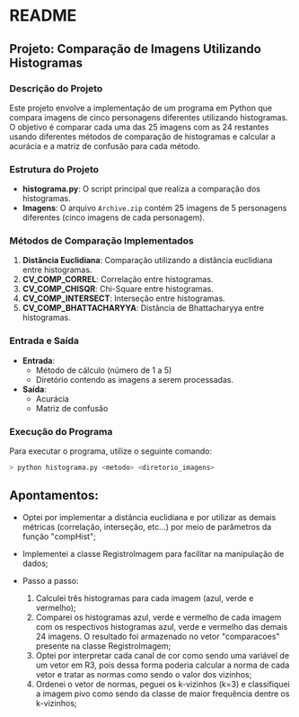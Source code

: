 # README

## Projeto: Comparação de Imagens Utilizando Histogramas

### Descrição do Projeto
Este projeto envolve a implementação de um programa em Python que compara imagens de cinco personagens diferentes utilizando histogramas. O objetivo é comparar cada uma das 25 imagens com as 24 restantes usando diferentes métodos de comparação de histogramas e calcular a acurácia e a matriz de confusão para cada método.

### Estrutura do Projeto
- **histograma.py**: O script principal que realiza a comparação dos histogramas.
- **Imagens**: O arquivo `Archive.zip` contém 25 imagens de 5 personagens diferentes (cinco imagens de cada personagem).

### Métodos de Comparação Implementados
1. **Distância Euclidiana**: Comparação utilizando a distância euclidiana entre histogramas.
2. **CV_COMP_CORREL**: Correlação entre histogramas.
3. **CV_COMP_CHISQR**: Chi-Square entre histogramas.
4. **CV_COMP_INTERSECT**: Interseção entre histogramas.
5. **CV_COMP_BHATTACHARYYA**: Distância de Bhattacharyya entre histogramas.

### Entrada e Saída
- **Entrada**: 
  - Método de cálculo (número de 1 a 5)
  - Diretório contendo as imagens a serem processadas.
- **Saída**: 
  - Acurácia
  - Matriz de confusão

### Execução do Programa
Para executar o programa, utilize o seguinte comando:
```bash
> python histograma.py <metodo> <diretorio_imagens>
```
## Apontamentos:

 - Optei por implementar a distância euclidiana e por utilizar as demais
métricas (correlação, interseção, etc...) por meio de parâmetros da função
"compHist";

 - Implementei a classe RegistroImagem para facilitar na manipulação
de dados;

 - Passo a passo:
    1) Calculei três histogramas para cada imagem (azul, verde e vermelho);
    2) Comparei os histogramas azul, verde e vermelho de cada imagem com os 
    respectivos histogramas azul, verde e vermelho das demais 24 imagens. O
    resultado foi armazenado no vetor "comparacoes" presente na classe RegistroImagem;
    3) Optei por interpretar cada canal de cor como sendo uma variável de um vetor em R3,
    pois dessa forma poderia calcular a norma de cada vetor e tratar as normas como 
    sendo o valor dos vizinhos;
    4) Ordenei o vetor de normas, peguei os k-vizinhos (k=3) e classifiquei a imagem pivo
    como sendo da classe de maior frequência dentre os k-vizinhos;
